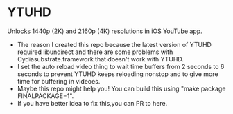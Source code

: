 # YTUHD

Unlocks 1440p (2K) and 2160p (4K) resolutions in iOS YouTube app.
- The reason I created this repo because the latest version of YTUHD required libundirect and there are some problems with Cydiasubstrate.framework that doesn't work with YTUHD.
- I set the auto reload video thing to wait time buffers from 2 seconds to 6 seconds to prevent YTUHD keeps reloading nonstop and to give more time for buffering in videoes.
- Maybe this repo might help you! You can build this using "make package FINALPACKAGE=1".
- If you have better idea to fix this,you can PR to here.
